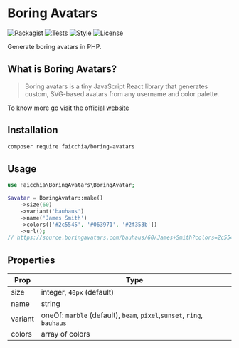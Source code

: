 # Boring Avatars

[![Packagist](https://img.shields.io/packagist/v/faicchia/boring-avatars)](https://packagist.org/packages/faicchia/boring-avatars/)
[![Tests](https://github.com/faicchia/boring-avatars/actions/workflows/run-tests.yaml/badge.svg)](https://github.com/faicchia/boring-avatars/actions/workflows/run-tests.yaml)
[![Style](https://github.com/faicchia/boring-avatars/actions/workflows/php-cs-fixer.yaml/badge.svg)](https://github.com/faicchia/boring-avatars/actions/workflows/php-cs-fixer.yaml)
[![License](https://img.shields.io/badge/License-MIT-yellow.svg)](https://github.com/faicchia/boring-avatars/blob/main/LICENSE.md)

Generate boring avatars in PHP.

## What is Boring Avatars?

> Boring avatars is a tiny JavaScript React library that generates custom, SVG-based avatars from any username and color palette.

To know more go visit the official [website](https://boringavatars.com/)

## Installation

```bash
composer require faicchia/boring-avatars
```
## Usage

```php
use Faicchia\BoringAvatars\BoringAvatar;

$avatar = BoringAvatar::make()
    ->size(60)
    ->variant('bauhaus')
    ->name('James Smith')
    ->colors(['#2c5545', '#063971', '#2f353b'])
    ->url();
// https://source.boringavatars.com/bauhaus/60/James+Smith?colors=2c5545,063971,2f353b
```
## Properties

| Prop    | Type                                                         |
| ------- | ------------------------------------------------------------ |
| size    | integer, `40px` (default)                           |
| name    | string                                                       |
| variant | oneOf: `marble` (default), `beam`, `pixel`,`sunset`, `ring`, `bauhaus` |
| colors  | array of colors                                              |